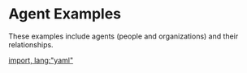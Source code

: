 # Agent Examples

These examples include agents (people and organizations) and their relationships.

[import, lang:"yaml"](../../examples/agent.yaml)

